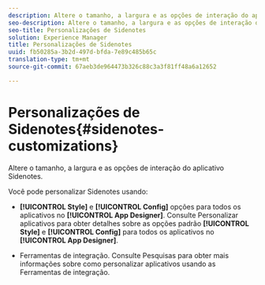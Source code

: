 ```yaml
---
description: Altere o tamanho, a largura e as opções de interação do aplicativo Sidenotes.
seo-description: Altere o tamanho, a largura e as opções de interação do aplicativo Sidenotes.
seo-title: Personalizações de Sidenotes
solution: Experience Manager
title: Personalizações de Sidenotes
uuid: fb50285a-3b2d-497d-bfda-7e89c485b65c
translation-type: tm+mt
source-git-commit: 67aeb3de964473b326c88c3a3f81ff48a6a12652

---
```



# Personalizações de Sidenotes{#sidenotes-customizations}

Altere o tamanho, a largura e as opções de interação do aplicativo Sidenotes.

Você pode personalizar Sidenotes usando:

* **[!UICONTROL Style]** e **[!UICONTROL Config]** opções para todos os aplicativos no **[!UICONTROL App Designer]**. Consulte Personalizar aplicativos para obter detalhes sobre as opções padrão **[!UICONTROL Style]** e **[!UICONTROL Config]** para todos os aplicativos no **[!UICONTROL App Designer]**.

* Ferramentas de integração. Consulte Pesquisas para obter mais informações sobre como personalizar aplicativos usando as Ferramentas de integração.

